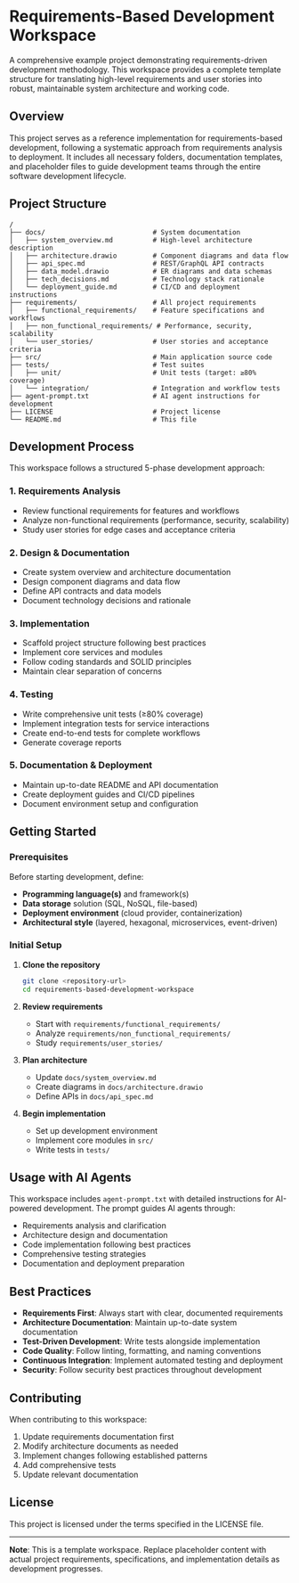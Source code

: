 # Requirements-Based Development Workspace

A comprehensive example project demonstrating requirements-driven development methodology. This workspace provides a complete template structure for translating high-level requirements and user stories into robust, maintainable system architecture and working code.

## Overview

This project serves as a reference implementation for requirements-based development, following a systematic approach from requirements analysis to deployment. It includes all necessary folders, documentation templates, and placeholder files to guide development teams through the entire software development lifecycle.

## Project Structure

```
/
├── docs/                           # System documentation
│   ├── system_overview.md          # High-level architecture description
│   ├── architecture.drawio         # Component diagrams and data flow
│   ├── api_spec.md                 # REST/GraphQL API contracts
│   ├── data_model.drawio           # ER diagrams and data schemas
│   ├── tech_decisions.md           # Technology stack rationale
│   └── deployment_guide.md         # CI/CD and deployment instructions
├── requirements/                   # All project requirements
│   ├── functional_requirements/    # Feature specifications and workflows
│   ├── non_functional_requirements/ # Performance, security, scalability
│   └── user_stories/               # User stories and acceptance criteria
├── src/                            # Main application source code
├── tests/                          # Test suites
│   ├── unit/                       # Unit tests (target: ≥80% coverage)
│   └── integration/                # Integration and workflow tests
├── agent-prompt.txt                # AI agent instructions for development
├── LICENSE                         # Project license
└── README.md                       # This file
```

## Development Process

This workspace follows a structured 5-phase development approach:

### 1. Requirements Analysis
- Review functional requirements for features and workflows
- Analyze non-functional requirements (performance, security, scalability)
- Study user stories for edge cases and acceptance criteria

### 2. Design & Documentation
- Create system overview and architecture documentation
- Design component diagrams and data flow
- Define API contracts and data models
- Document technology decisions and rationale

### 3. Implementation
- Scaffold project structure following best practices
- Implement core services and modules
- Follow coding standards and SOLID principles
- Maintain clear separation of concerns

### 4. Testing
- Write comprehensive unit tests (≥80% coverage)
- Implement integration tests for service interactions
- Create end-to-end tests for complete workflows
- Generate coverage reports

### 5. Documentation & Deployment
- Maintain up-to-date README and API documentation
- Create deployment guides and CI/CD pipelines
- Document environment setup and configuration

## Getting Started

### Prerequisites

Before starting development, define:
- **Programming language(s)** and framework(s)
- **Data storage** solution (SQL, NoSQL, file-based)
- **Deployment environment** (cloud provider, containerization)
- **Architectural style** (layered, hexagonal, microservices, event-driven)

### Initial Setup

1. **Clone the repository**
   ```bash
   git clone <repository-url>
   cd requirements-based-development-workspace
   ```

2. **Review requirements**
   - Start with `requirements/functional_requirements/`
   - Analyze `requirements/non_functional_requirements/`
   - Study `requirements/user_stories/`

3. **Plan architecture**
   - Update `docs/system_overview.md`
   - Create diagrams in `docs/architecture.drawio`
   - Define APIs in `docs/api_spec.md`

4. **Begin implementation**
   - Set up development environment
   - Implement core modules in `src/`
   - Write tests in `tests/`

## Usage with AI Agents

This workspace includes `agent-prompt.txt` with detailed instructions for AI-powered development. The prompt guides AI agents through:

- Requirements analysis and clarification
- Architecture design and documentation
- Code implementation following best practices
- Comprehensive testing strategies
- Documentation and deployment preparation

## Best Practices

- **Requirements First**: Always start with clear, documented requirements
- **Architecture Documentation**: Maintain up-to-date system documentation
- **Test-Driven Development**: Write tests alongside implementation
- **Code Quality**: Follow linting, formatting, and naming conventions
- **Continuous Integration**: Implement automated testing and deployment
- **Security**: Follow security best practices throughout development

## Contributing

When contributing to this workspace:

1. Update requirements documentation first
2. Modify architecture documents as needed
3. Implement changes following established patterns
4. Add comprehensive tests
5. Update relevant documentation

## License

This project is licensed under the terms specified in the LICENSE file.

---

**Note**: This is a template workspace. Replace placeholder content with actual project requirements, specifications, and implementation details as development progresses.